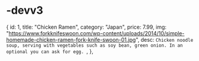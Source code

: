 # -devv3
  {
    id: 1,
    title: "Chicken Ramen",
    category: "Japan",
    price: 7.99,
    img:
      "https://www.forkknifeswoon.com/wp-content/uploads/2014/10/simple-homemade-chicken-ramen-fork-knife-swoon-01.jpg",
    desc: `Chicken noodle soup, serving with vegetables such as soy bean, green onion. In an optional you can ask for egg. `,
  },
